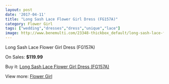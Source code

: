 ```yaml
---
layout: post
date: '2017-04-11'
title: "Long Sash Lace Flower Girl Dress (FG157A)"
category: Flower Girl
tags: ["wedding","dresses","dress","unique","lace"]
image: http://www.benemulti.com/23348-thickbox_default/long-sash-lace-flower-girl-dress-fg157a.jpg
---
```

Long Sash Lace Flower Girl Dress (FG157A)

On Sales: **$119.99**
<a href="https://www.benemulti.com/en/flower-girl/9029-long-sash-lace-flower-girl-dress-fg157a.html"><amp-img layout="responsive" width="600" height="600" src="//www.benemulti.com/23348-thickbox_default/long-sash-lace-flower-girl-dress-fg157a.jpg" alt="Long Sash Lace Flower Girl Dress (FG157A) 0" /></a>

Buy it: [Long Sash Lace Flower Girl Dress (FG157A)](https://www.benemulti.com/en/flower-girl/9029-long-sash-lace-flower-girl-dress-fg157a.html "Long Sash Lace Flower Girl Dress (FG157A)")

View more: [Flower Girl](https://www.benemulti.com/en/75-flower-girl "Flower Girl")
